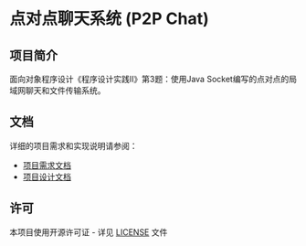 # 点对点聊天系统 (P2P Chat)

## 项目简介

面向对象程序设计《程序设计实践II》第3题：使用Java Socket编写的点对点的局域网聊天和文件传输系统。

## 文档

详细的项目需求和实现说明请参阅：

- [项目需求文档](docs/project_requirements.md)
- [项目设计文档](docs/project_document.md)

## 许可

本项目使用开源许可证 - 详见 [LICENSE](LICENSE) 文件